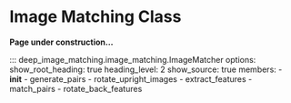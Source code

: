 # Image Matching Class

**Page under construction...**

::: deep_image_matching.image_matching.ImageMatcher
    options:
      show_root_heading: true
      heading_level: 2
      show_source: true
      members:
        - __init__
        - generate_pairs
        - rotate_upright_images
        - extract_features
        - match_pairs
        - rotate_back_features